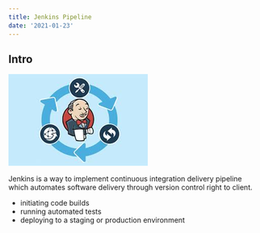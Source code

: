 ```yaml
---
title: Jenkins Pipeline
date: '2021-01-23'
---
```


## Intro

![jenkins](./jenkins.jpeg)

Jenkins is a way to implement continuous integration delivery pipeline which automates software delivery through version control right to client.

- initiating code builds
- running automated tests
- deploying to a staging or production environment
